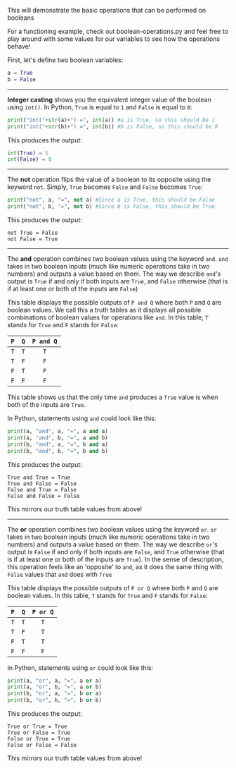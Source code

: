 This will demonstrate the basic operations that can be performed on booleans

For a functioning example, check out boolean-operations.py and feel free to play around with some values for our variables to see how the operations behave!

First, let's define two boolean variables:

```python
a = True
b = False
```

---

**Integer casting** shows you the equivalent integer value of the boolean using `int()`. In Python, `True` is equal to `1` and `False` is equal to `0`:

```python
print("int("+str(a)+") =", int(a)) #a is True, so this should be 1
print("int("+str(b)+") =", int(b)) #b is False, so this should be 0
```

This produces the output:

```python
int(True) = 1
int(False) = 0
```

---

The **not** operation flips the value of a boolean to its opposite using the keyword `not`. Simply, `True` becomes `False` and `False` becomes `True`:

```python
print("not", a, "=", not a) #Since a is True, this should be False
print("not", b, "=", not b) #Since b is False, this should be True
```

This produces the output:

```
not True = False
not False = True
```

---

The **and** operation combines two boolean values using the keyword `and`. `and` takes in two boolean inputs (much like numeric operations take in two numbers) and outputs a value based on them. The way we describe `and`'s output is `True` if and only if both inputs are `True`, and `False` otherwise (that is if at least one or both of the inputs are `False`)

This table displays the possible outputs of `P and Q` where both `P` and `Q` are boolean values. We call this a truth tables as it displays all possible combinations of boolean values for operations like `and`. In this table, `T` stands for `True` and `F` stands for `False`:

| `P` | `Q` | `P and Q` |
| :-: | :-: | :-------: |
| `T` | `T` |    `T`    |
| `T` | `F` |    `F`    |
| `F` | `T` |    `F`    |
| `F` | `F` |    `F`    |

This table shows us that the only time `and` produces a `True` value is when both of the inputs are `True`.

In Python, statements using `and` could look like this:

```Python
print(a, "and", a, "=", a and a)
print(a, "and", b, "=", a and b)
print(b, "and", a, "=", b and a)
print(b, "and", b, "=", b and b)
```

This produces the output:

```
True and True = True
True and False = False
False and True = False
False and False = False
```

This mirrors our truth table values from above!

---

The **or** operation combines two boolean values using the keyword `or`. `or` takes in two boolean inputs (much like numeric operations take in two numbers) and outputs a value based on them. The way we describe `or`'s output is `False` if and only if both inputs are `False`, and `True` otherwise (that is if at least one or both of the inputs are `True`). In the sense of description, this operation feels like an 'opposite' to `and`, as it does the same thing with `False` values that `and` does with `True`

This table displays the possible outputs of `P or Q` where both `P` and `Q` are boolean values. In this table, `T` stands for `True` and `F` stands for `False`:

| `P` | `Q` | `P or Q` |
| :-: | :-: | :------: |
| `T` | `T` |   `T`    |
| `T` | `F` |   `T`    |
| `F` | `T` |   `T`    |
| `F` | `F` |   `F`    |

In Python, statements using `or` could look like this:

```Python
print(a, "or", a, "=", a or a)
print(a, "or", b, "=", a or b)
print(b, "or", a, "=", b or a)
print(b, "or", b, "=", b or b)
```

This produces the output:

```
True or True = True
True or False = True
False or True = True
False or False = False
```

This mirrors our truth table values from above!
